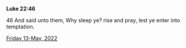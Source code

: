 **Luke 22:46**

46 And said unto them, Why sleep ye? rise and pray, lest ye enter into temptation.

[Friday 13-May, 2022](https://t.me/s/daily_scripture)
